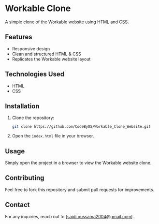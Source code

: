 # Workable Clone

A simple clone of the Workable website using HTML and CSS.

## Features
- Responsive design
- Clean and structured HTML & CSS
- Replicates the Workable website layout

## Technologies Used
- HTML
- CSS

## Installation
1. Clone the repository:
   ```sh
   git clone https://github.com/CodeByOS/Workable_Clone_Website.git
   ```
2. Open the `index.html` file in your browser.

## Usage
Simply open the project in a browser to view the Workable website clone.

## Contributing
Feel free to fork this repository and submit pull requests for improvements.

## Contact
For any inquiries, reach out to [saidi.oussama2004@gmail.com].
